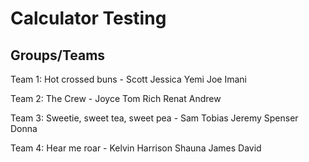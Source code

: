 # Calculator Testing #

## Groups/Teams ##

Team 1: Hot crossed buns - Scott
Jessica
Yemi
Joe
Imani

Team 2: The Crew - Joyce
Tom
Rich
Renat
Andrew

Team 3: Sweetie, sweet tea, sweet pea - Sam
Tobias
Jeremy
Spenser
Donna

Team 4: Hear me roar - Kelvin
Harrison
Shauna
James
David
